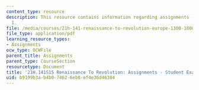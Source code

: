 ```yaml
---
content_type: resource
description: This resource contains information regarding assignments - student example
  1.
file: /media/courses/21h-141-renaissance-to-revolution-europe-1300-1800-spring-2015/b9199b3ab4b074626eb8ef4e36d46384_MIT21H_141S15_MathRecreats.pdf
file_type: application/pdf
learning_resource_types:
- Assignments
ocw_type: OCWFile
parent_title: Assignments
parent_type: CourseSection
resourcetype: Document
title: '21H.141S15 Renaissance To Revolution: Assignments - Student Example 1'
uid: b9199b3a-b4b0-7462-6eb8-ef4e36d46384
---
```

